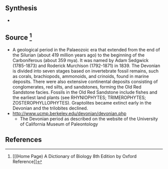 ## Synthesis
- 
## Source [^1]
- A geological period in the Palaeozoic era that extended from the end of the Silurian (about 419 million years ago) to the beginning of the Carboniferous (about 359 mya). It was named by Adam Sedgwick (1785-1873) and Roderick Murchison (1792-1871) in 1839. The Devonian is divided into seven stages based on invertebrate fossil remains, such as corals, brachiopods, ammonoids, and crinoids, found in marine deposits. There were also extensive continental deposits consisting of conglomerates, red silts, and sandstones, forming the Old Red Sandstone facies. Fossils in the Old Red Sandstone include fishes and the earliest land plants (see RHYNIOPHYTES; TRIMEROPHYTES; ZOSTEROPHYLLOPHYTES). Graptolites became extinct early in the Devonian and the trilobites declined.
- http://www.ucmp.berkeley.edu/devonian/devonian.php
	- The Devonian period as described on the website of the University of California Museum of Paleontology
## References

[^1]: [[(Home Page) A Dictionary of Biology 8th Edition by Oxford Reference]]